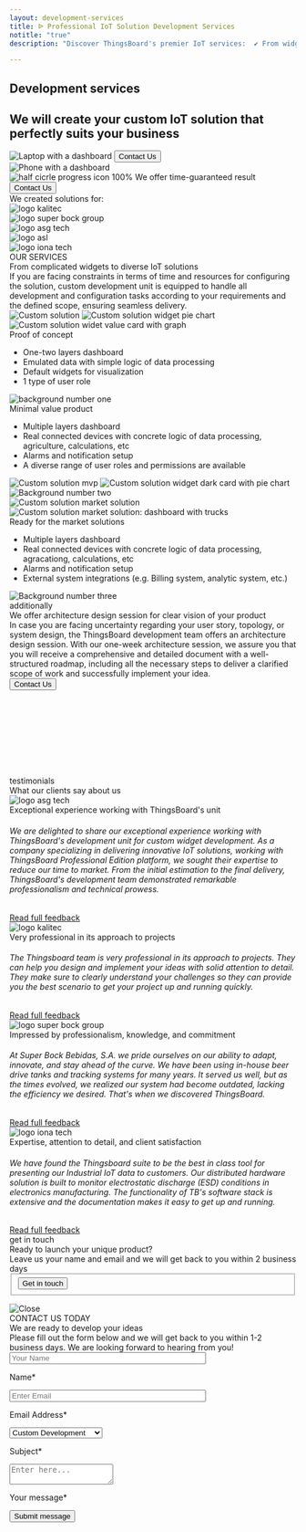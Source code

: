 ```yaml
---
layout: development-services
title: ᐉ Professional IoT Solution Development Services
notitle: "true"
description: "Discover ThingsBoard's premier IoT services:  ✔ From widgets to complex systems, ✔ including dashboards, ✔ device connections, and tailored ✔ system integration."

---
```

<section class="hero light-text">
</section>
<section id="first-screen">
    <div class="hero-container">
        <div id="hero-content">
            <h1 id="cdu-title-h1" class="cdu-title">Development services</h1>
            <h2 class="cdu-sub-title">We will create your custom IoT solution that perfectly suits your business</h2>
        </div>
        <div class="hero-image">
            <div class="image-wrapper-icon-laptop">
                <img
                    id="icon-laptop"
                    srcset="https://img.thingsboard.io/development-services/laptop-with-dashboard_360x230_1x.png 360w, https://img.thingsboard.io/development-services/laptop-with-dashboard_560x358_1x.png 560w, https://img.thingsboard.io/development-services/laptop-with-dashboard_1127x720_1x.png 1127w, https://img.thingsboard.io/development-services/laptop-with-dashboard_2254x1440_2x.png 2254w"
                    sizes="(max-width: 671px) 360px, (max-width: 999px) 560px, (min-width: 1000px)  1127px, 2254px"
                    src="https://img.thingsboard.io/development-services/laptop-with-dashboard_1127x720_1x.png"
                    alt="Laptop with a dashboard"/>
                <button class="button schedule anchor-button">Contact Us</button>
            </div>
            <div class="image-wrapper-icon-phone">
                <img
                    id="icon-phone"
                    srcset="https://img.thingsboard.io/development-services/phone-with-dashboard_459x552_1x.png 1x, https://img.thingsboard.io/development-services/phone-with-dashboard_918x1104_2x.png 2x"
                    src="https://img.thingsboard.io/development-services/phone-with-dashboard_459x552_1x.png"
                    alt="Phone with a dashboard"/>
            </div>
            <div class="schedule-block">
                <img
                    id="progress"
                    src="https://img.thingsboard.io/development-services/half-circle-progress.svg"
                    alt="half cicrle progress icon"/>
                <span class="result-number">100%</span>
                <span class="result-text">We offer time-guaranteed result</span>
                <button class="button anchor-button">Contact Us</button>
            </div>
        </div>
    </div>
</section>

<section class="our-customers">
    <span class="title">We created solutions for:</span>
    <div class="customer-logos">
        <div class="logo">
            <img src="https://img.thingsboard.io/development-services/logo-kalitec.svg" alt="logo kalitec"/>
        </div>
        <div class="logo">
            <img src="https://img.thingsboard.io/development-services/logo-super-bock-group.svg" alt="logo super bock group"/>
        </div>
        <div class="logo">
            <img src="https://img.thingsboard.io/development-services/logo-asg-tech.svg" alt="logo asg tech"/>
        </div>
        <div class="logo">
            <img src="https://img.thingsboard.io/development-services/logo-asl.svg" alt="logo asl"/>
        </div>
        <div class="logo">
            <img src="https://img.thingsboard.io/development-services/logo-iona-tech.svg" alt="logo iona tech"/>
        </div>
    </div>
</section>
<section class="cdu-services">
    <div class="content-wrapper">
        <div class="header">
            <div class="side-title">
                <span>OUR SERVICES</span>
            </div>
            <div class="section-title">From complicated widgets to diverse IoT solutions</div>
            <div class="section-text">If you are facing constraints in terms of time and resources for configuring the solution, custom development unit is equipped to handle all development and configuration tasks according to your requirements and the defined scope, ensuring seamless delivery.</div>
        </div>
    </div>
    <div id="content-poc" class="content-wrapper">
        <div class="poc">
            <div class="left-block">
                <img
                    id="solution-poc"
                    srcset="https://img.thingsboard.io/development-services/solution-coinify_mobile.png 360w, https://img.thingsboard.io/development-services/solution-coinify.png 1900w"
                    sizes="(max-width: 672px) 360px, 1900px"
                    src="https://img.thingsboard.io/development-services/solution-coinify.png"
                    alt="Custom solution">
                <img
                    id="solution-widget-1"
                    class="absolute-image secondary-image"
                    srcset="https://img.thingsboard.io/development-services/solution-widget-1_mobile.png 360w, https://img.thingsboard.io/development-services/solution-widget-1.png 1920w"
                    sizes="(max-width: 672px) 360px, 1920px"
                    src="https://img.thingsboard.io/development-services/solution-widget-1.png"
                    alt="Custom solution widget pie chart">
                <img
                    id="solution-widget-2"
                    srcset="https://img.thingsboard.io/development-services/solution-widget-2_mobile.png 360w, https://img.thingsboard.io/development-services/solution-widget-2.png 1920w"
                    sizes="(max-width: 672px) 360px, 1920px"
                    class="absolute-image secondary-image"
                    src="https://img.thingsboard.io/development-services/solution-widget-2.png"
                    alt="Custom solution widet value card with graph">
            </div>
            <div class="right-block">
                <div class="section-title">
                    Proof of concept
                </div>
                <ul class="section-list">
                    <li>One-two layers dashboard</li>
                    <li>Emulated data with simple logic of data processing</li>
                    <li>Default widgets for visualization</li>
                    <li>1 type of user role</li>
                </ul>
            </div>
            <img id="number-one" class="absolute-image" src="https://img.thingsboard.io/development-services/number-1.svg" alt="background number one">
        </div>
    </div>
    <div id="content-mvp" class="content-wrapper">
        <div class="mvp">
            <div class="left-block">
                <div class="section-title">
                    Minimal value product
                </div>
                <ul class="section-list">
                    <li>Multiple layers dashboard</li>
                    <li>Real connected devices with concrete logic of data processing, agriculture, calculations, etc</li>
                    <li>Alarms and notification setup</li>
                    <li>A diverse range of user roles and permissions are available</li>
                </ul>
            </div>
            <div class="right-block">
                <img
                    id="solution-mvp1"
                    srcset="https://img.thingsboard.io/development-services/solution-mvp_mobile.png 360w, https://img.thingsboard.io/development-services/solution-mvp.png 1920w"
                    sizes="(max-width: 672px) 360px, 1920px"
                    src="https://img.thingsboard.io/development-services/solution-mvp.png"
                    alt="Custom solution mvp">
                <img
                    id="solution-widget-3"
                    srcset="https://img.thingsboard.io/development-services/solution-widget-3_mobile.png 360w, https://img.thingsboard.io/development-services/solution-widget-3.svg 1920w"
                    sizes="(max-width: 672px) 360px, 1920px"
                    class="absolute-image secondary-image"
                    src="https://img.thingsboard.io/development-services/solution-widget-3.svg"
                    alt="Custom solution widget dark card with pie chart">
            </div>
            <img id="number-two" class="absolute-image" src="https://img.thingsboard.io/development-services/number-2.svg" alt="Background number two">
        </div>
    </div>
    <div id="content-market-solution" class="content-wrapper">
        <div class="market-solution">
            <div class="left-block">
                <img
                    id="solution-market-solution1"
                    srcset="https://img.thingsboard.io/development-services/solution-market-solution_mobile.png 360w, https://img.thingsboard.io/development-services/solution-market-solution.png 1920w"
                    sizes="(max-width: 672px) 360px, 1920px"
                    src="https://img.thingsboard.io/development-services/solution-market-solution.png"
                    alt="Custom solution market solution">
                <img
                    id="solution-market-solution2"
                    class="absolute-image base-image"
                    srcset="https://img.thingsboard.io/development-services/solution-market-solution2_mobile.png 360w, https://img.thingsboard.io/development-services/solution-market-solution2.png 1920w"
                    sizes="(max-width: 672px) 360px, 1920px"
                    src="https://img.thingsboard.io/development-services/solution-market-solution2.png"
                    alt="Custom solution market solution: dashboard with trucks">
            </div>
            <div class="right-block">
                <div class="section-title">
                    Ready for the market solutions
                </div>
                <ul class="section-list">
                    <li>Multiple layers dashboard</li>
                    <li>Real connected devices with concrete logic of data processing, agracationg, calculations, etc</li>
                    <li>Alarms and notification setup</li>
                    <li>External system integrations (e.g. Billing system, analytic system, etc.)</li>
                </ul>
            </div>
            <img id="number-three" class="absolute-image" src="https://img.thingsboard.io/development-services/number-3.svg" alt="Background number three">
        </div>
    </div>
    <div class="content-wrapper">
        <div class="additionally">
            <div class="side-title">
                <span>additionally</span>
            </div>
            <div class="info">
                <div class="left-block">
                    <div class="section-title">
                        We offer architecture design session for clear vision of your product
                    </div>
                    <div class="section-text">
                        In case you are facing uncertainty regarding your user story, topology, or system design, the ThingsBoard development team offers an architecture design session. With our one-week architecture session, we assure you that you will receive a comprehensive and detailed document with a well-structured roadmap, including all the necessary steps to deliver a clarified scope of work and successfully implement your idea.
                    </div>
                </div>
                <div class="right-block">
                    <button class="anchor-button">Contact Us</button>
                </div>
            </div>
            <span id="additionally-bg1"></span>
            <span id="additionally-bg2"></span>
        </div>
    </div>
    <svg id="rectangle1" class="bg-rectangle"></svg>
</section>

<section class="testimonials">
    <div class="content-wrapper">
        <div class="upper-block">
            <div class="side-title">
                <span>testimonials</span>
            </div>
            <div class="section-title">
                What our clients say about us
            </div>
        </div>
        <div id="carousel-wrapper">
            <div class="reviews-carousel owl-carousel owl-theme">
                <div class="review">
                    <div class="logo">
                        <img src="https://img.thingsboard.io/development-services/logo-asg-tech.svg" alt="logo asg tech"/>
                    </div>
                    <div class="review-header">Exceptional experience working with ThingsBoard's unit</div>
                    <div class="review-body">
                        <h6>We are delighted to share our exceptional experience working with ThingsBoard's development unit for custom widget development. As a company specializing in delivering innovative IoT solutions, working with ThingsBoard Professional Edition platform, we sought their expertise to reduce our time to market. From the initial estimation to the final delivery, ThingsBoard's development team demonstrated remarkable professionalism and technical prowess.</h6>
                    </div>
                    <a href="/docs/services/development-services/customers-full-reviews/#review-asg" class="full-review-link">Read full feedback</a>
                </div>
                <div class="review">
                    <div class="logo">
                        <img src="https://img.thingsboard.io/development-services/logo-kalitec.svg" alt="logo kalitec"/>
                    </div>
                    <div class="review-header">Very professional in its approach to projects</div>
                    <div class="review-body">
                        <h6>The Thingsboard team is very professional in its approach to projects. They can help you design and implement your ideas with solid attention to detail. They make sure to clearly understand your challenges so they can provide you the best scenario to get your project up and running quickly.</h6>
                    </div>
                    <a href="/docs/services/development-services/customers-full-reviews/#review-kalitec" class="full-review-link">Read full feedback</a>
                </div>
                <div class="review">
                    <div class="logo">
                        <img src="https://img.thingsboard.io/development-services/logo-super-bock-group.svg" alt="logo super bock group"/>
                    </div>
                    <div class="review-header">Impressed by professionalism, knowledge, and commitment</div>
                    <div class="review-body">
                        <h6>At Super Bock Bebidas, S.A. we pride ourselves on our ability to adapt, innovate, and stay ahead of the curve. We have been using in-house beer drive tanks and tracking systems for many years. It served us well, but as the times evolved, we realized our system had become outdated, lacking the efficiency we desired. That's when we discovered ThingsBoard.</h6>
                    </div>
                    <a href="/docs/services/development-services/customers-full-reviews/#review-superbockgroup" class="full-review-link">Read full feedback</a>
                </div>
                <div class="review">
                    <div class="logo">
                        <img src="https://img.thingsboard.io/development-services/logo-iona-tech.svg" alt="logo iona tech"/>
                    </div>
                    <div class="review-header">Expertise, attention to detail, and client satisfaction</div>
                    <div class="review-body">
                        <h6>We have found the Thingsboard suite to be the best in class tool for presenting our Industrial IoT data to customers. Our distributed hardware solution is built to monitor electrostatic discharge (ESD) conditions in electronics manufacturing. The functionality of TB's software stack is extensive and the documentation makes it easy to get up and running.</h6>
                    </div>
                    <a href="/docs/services/development-services/customers-full-reviews/#review-ionatech" class="full-review-link">Read full feedback</a>
                </div>
            </div>
        </div>
    </div>
</section>

<section id="get-in-touch" class="get-in-touch">
    <div class="content-wrapper">
        <div id="content-get-in-touch">
            <div class="side-title">
                <span id="side-title-heading">get in touch</span>
            </div>
            <div class="info">
                <div class="section-title">Ready to launch your unique product?</div>
                <div class="section-text">Leave us your name and email and we will get back to you within 2 business days</div>
            </div>
            <form class="contact-form">
                <fieldset>
                    <div class="submit-button-container">
                        <input class="cdu-button anchor-button" value="Get in touch" type="button" id="myBtn">
                    </div>
                </fieldset>
            </form>
        </div>
    </div>
</section>

<div id="myModal" class="modal">
  <div class="modal-content">
    <div class="close-button">
        <img class="close" src="https://img.thingsboard.io/close-icon.svg" alt="Close"/>
    </div>
    <div class="sub-content">
        <div class="title">
            <span>CONTACT US TODAY</span>
        </div> 
        <div class="sub-title">
            <span>We are ready to develop your ideas</span>
        </div>
        <div class="sub-sub-title">
            <span>Please fill out the form below and we will get back to you within 1-2 business days. 
            We are looking forward to hearing from you!</span>
        </div>
        <form id="contact-form" method="post" onsubmit="return validateContactForm(this)">
            <div class="form-section">
                <div class="form-element">
                    <label for="first-name">
                        <input id="first-name" class="cdu-form-control" value="" placeholder="Your Name" name="first-name" type="text" size="40" maxlength="50">
                        <p>Name*</p>
                    </label>
                </div>
                <div class="form-element">
                    <label for="email">
                        <input id="email" class="cdu-form-control" value="" placeholder="Enter Email" name="email" type="email" size="40" maxlength="80">
                        <p>Email Address*</p>
                    </label>
                </div>
            </div>
            <div class="form-section secondary">
                <div class="form-element next">
                    <label for="subject" class="label-select">
                        <select class="cdu-form-control" name="subject">
                            <option value="Custom Development" selected>Custom Development</option>
                            <option value="Technical Support">Technical Support</option>
                            <option value="ThingsBoard Products">ThingsBoard Products</option>
                            <option value="Deployment Options">Deployment Options</option>
                            <option value="Training">Training</option>
                            <option value="Professional Services">Professional Services</option>
                            <option value="Partnership">Partnership</option>
                            <option value="Press or Analyst Inquiry">Press or Analyst Inquiry</option>
                            <option value="General Feedback">General Feedback</option>
                            <option value="Other">Other</option>
                        </select>
                        <p>Subject*</p>
                    </label>
                </div>
            </div>
            <div class="form-section secondary">
                <div class="form-element next">
                    <label for="msg">
                        <textarea id="msg" class="cdu-form-control cdu-text-area" value="" placeholder="Enter here..." name="message" type="text" size="40" maxlength="800"></textarea>
                        <p>Your message*</p>
                    </label>
                </div>
            </div>
            <div class="submit-button-container">
                <input class="cdu-button" value="Submit message" type="submit"/>
            </div>
        </form>
    </div>
  </div>
</div>

<script type="text/javascript">
    var modal = document.getElementById("myModal");

    modal.onclick = function (event) {
        if (event.target == modal) {
            modal.style.display = "none";
        }
    }

    var span = document.getElementsByClassName("close")[0];

    span.onclick = function() {
        modal.style.display = "none";
    }

    document.querySelectorAll('.anchor-button').forEach(anchor => {
        anchor.addEventListener('click', function (e) {
            modal.style.display = "flex";
        });
    });

    let cduHeader = document.querySelector(".cdu-services .header");

    const headerObserver = new IntersectionObserver(entries => {
        entries.forEach(entry => {
            if (entry.isIntersecting) {
                entry.target.classList.add("header-animation");
                headerObserver.unobserve(entry.target);
            }
        })
    }, {
        threshold: 0.5
    });

    headerObserver.observe(cduHeader);

    const sectionLists = document.querySelectorAll(".section-list");

    const sectionListObserver = new IntersectionObserver(entries => {
        entries.forEach(entry => {
            if (entry.isIntersecting) {
                entry.target.classList.add("section-list-animation");
                sectionListObserver.unobserve(entry.target);
            }
        })
    }, {
        threshold: 0.2
    });

    sectionLists.forEach(sectionList => {
        sectionListObserver.observe(sectionList)
    });

    const baseImages = document.querySelectorAll(".base-image");

    const baseImagesObserver = new IntersectionObserver(entries => {
        entries.forEach(entry => {
            if (entry.isIntersecting) {
                entry.target.classList.add("base-image-animation");
                baseImagesObserver.unobserve(entry.target);
            }
        })
    }, {
        threshold: 0.3
    });

    baseImages.forEach(element => {
        baseImagesObserver.observe(element)
    });

    const secondaryImages = document.querySelectorAll(".secondary-image");

    const secondaryImagesObserver = new IntersectionObserver(entries => {
        entries.forEach(entry => {
            if (entry.isIntersecting) {
                entry.target.classList.add("secondary-image-animation");
                secondaryImagesObserver.unobserve(entry.target);
            }
        })
    }, {
        threshold: 0.2
    });

    secondaryImages.forEach(element => {
        secondaryImagesObserver.observe(element)
    });

    jqueryDefer(Owl);

    function Owl() {
        var scriptsList = [
            {src: '/css/owl.carousel.min.css', type: 'css'},
            {src: '/css/owl.theme.default.min.css', type: 'css'},
            {src: 'https://static.thingsboard.io/js/owl.carousel.min.js', type: 'script'}
        ];
        loadNextScript(0, scriptsList,
            function() {
                $(document).ready(function(){
                    $('.owl-carousel').owlCarousel({
                        items:1,
                        margin:50,
                        stagePadding: 0,
                        autoHeight:false,
                        loop:true,
                        autoplay:true,
                        autoplayTimeout:5000,
                        autoplayHoverPause:true,
                        nav:true,
                        responsive: {
                            1000: {
                                margin:100,
                                stagePadding: 50,
                            }
                        }
                    });
                });
            }
        );
    }

    function validateContactForm(form) {
        var name = $('input[name=first-name]', form).val();
        var email = $('input[name=email]', form).val();
        var message = $('textarea[name=message]', form).val();

        if (!validateValue('Name', name)) {
            return false;
        }
        if (!validateValue('Email Address', email)) {
            return false;
        }
        if (!validateValue('Message', message)) {
            return false;
        }

        var emailExp = /^[a-zA-Z0-9._%-]+@[a-zA-Z0-9.-]+\.[a-zA-Z]{2,4}$/;
        if(email.match(emailExp)==null) {
            window.alert("Entered Email Address is not valid.");
            return false;
        }
    }

    function validateValue(name, val) {
        if (isEmpty(val)) {
            window.alert("Please fill '" + name + "' field.");
            return false;
        }
        return true;
    }

    function isEmpty(val) {
        return val === undefined || val === null || val.trim().length == 0;
    }

    var contactform =  document.getElementById('contact-form');

    contactform.setAttribute('action', 'https://formspree.io/f/xbjvbeln');

    jqueryDefer(
        function () {
            $( document ).ready(function() {
               /*  $('html, body').animate({
                            scrollTop: $('#contact-form').offset().top - 200
                          }, 0);*/
                 $('#contact-form .form-element .form-control').addClass("input--empty");
                 $('#contact-form .form-element .form-control').on('input', function() {
                      if( !$(this).val() ) {
                         $(this).addClass("input--empty");
                      } else {
                         $(this).removeClass("input--empty");
                      }
                 });

                 $.urlParam = function (name) {
                     var results = new RegExp('[\?&]' + name + '=([^&#]*)').exec(window.location.href);
                     return results ? results[1] : null;
                 };
                 var subjectValue = $.urlParam('subject');
                 if (subjectValue != undefined && subjectValue.trim().length > 0) {
                    $('#contact-form select[name=subject]').val(decodeURIComponent(subjectValue));
                    $('#contact-form select[name=subject]').removeClass("input--empty");
                 }
            });
        }
    );
</script>
